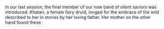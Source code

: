 In our last session, the final member of our now band of silent saviors was introduced. Khatari, a female fairy druid, longed for the embrace of the wild described to her in stories by her loving father. Her mother on the other hand found these 
